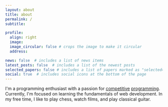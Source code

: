 ```yaml
---
layout: about
title: about
permalink: /
subtitle:

profile:
  align: right
  image: 
  image_circular: false # crops the image to make it circular
  address:

news: false  # includes a list of news items
latest_posts: false  # includes a list of the newest posts
selected_papers: false # includes a list of papers marked as "selected={true}"
social: true  # includes social icons at the bottom of the page
---
```


I'm a programming enthusiast with a passion for [competitive](https://codeforces.com/profile/qualia) [programming](https://atcoder.jp/users/qualia). Currently, I'm focused on learning the fundamentals of web development. In my free time, I like to play chess, watch films, and play classical guitar.